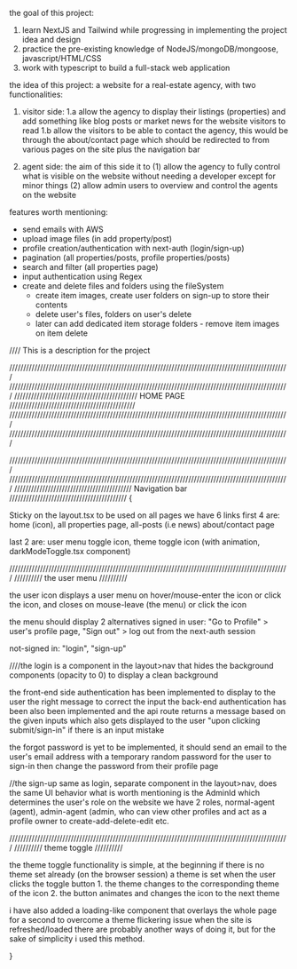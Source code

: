 the goal of this project: 
1) learn NextJS and Tailwind while progressing in implementing the project idea and design
2) practice the pre-existing knowledge of NodeJS/mongoDB/mongoose, javascript/HTML/CSS
3) work with typescript
to build a full-stack web application

the idea of this project:
a website for a real-estate agency, with two functionalities:

1) visitor side:
1.a allow the agency to display their listings (properties) and add something like blog posts or market news for the website visitors to read
1.b allow the visitors to be able to contact the agency, this would be through the about/contact page
which should be redirected to from various pages on the site plus the navigation bar

2) agent side:
the aim of this side it to 
(1) allow the agency to fully control what is visible on the website without needing a developer except for minor things 
(2) allow admin users to overview and control the agents on the website


features worth mentioning:
- send emails with AWS
- upload image files (in add property/post)
- profile creation/authentication with next-auth (login/sign-up)
- pagination (all properties/posts, profile properties/posts)
- search and filter (all properties page)
- input authentication using Regex
- create and delete files and folders using the fileSystem 
    - create item images, create user folders on sign-up to store their contents
    - delete user's files, folders on user's delete
    - later can add dedicated item storage folders - remove item images on item delete


//// This is a description for the project

////////////////////////////////////////////////////////////////////////////////////////////////////
////////////////////////////////////////////////////////////////////////////////////////////////////
//////////////////////////////////////////// HOME PAGE /////////////////////////////////////////////
////////////////////////////////////////////////////////////////////////////////////////////////////
////////////////////////////////////////////////////////////////////////////////////////////////////


////////////////////////////////////////////////////////////////////////////////////////////////////
////////////////////////////////////////////////////////////////////////////////////////////////////
////////////////////////////////////////// Navigation bar //////////////////////////////////////////
{

Sticky on the layout.tsx to be used on all pages
we have 6 links
first 4 are: home (icon), all properties page, all-posts (i.e news) about/contact page

last 2 are: user menu toggle icon, theme toggle icon (with animation, darkModeToggle.tsx component)

////////////////////////////////////////////////////////////////////////////////////////////////////
////////// the user menu //////////

the user icon displays a user menu on hover/mouse-enter the icon or click the icon, and closes on mouse-leave (the menu) or click the icon

the menu should display 2 alternatives
signed in user: "Go to Profile" > user's profile page, "Sign out" > log out from the next-auth session

not-signed in: "login", "sign-up"

////the login 
is a component in the layout>nav that hides the background components (opacity to 0) to display a clean background

the front-end side authentication has been implemented to display to the user the right message
to correct the input
the back-end authentication has been also been implemented and the api route returns a message based on the
given inputs which also gets displayed to the user "upon clicking submit/sign-in" if there is an input mistake

the forgot password is yet to be implemented, it should send an email to the user's email address
with a temporary random password for the user to sign-in then change the password from their profile page

//the sign-up
same as login, separate component in the layout>nav, does the same UI behavior
what is worth mentioning is the AdminId which determines the user's role on the website
we have 2 roles, normal-agent (agent), admin-agent (admin, who can view other profiles and act as a profile owner to create-add-delete-edit etc.


////////////////////////////////////////////////////////////////////////////////////////////////////
////////// theme toggle //////////

the theme toggle functionality is simple, 
at the beginning if there is no theme set already (on the browser session) a theme is set
when the user clicks the toggle button
    1. the theme changes to the corresponding theme of the icon
    2. the button animates and changes the icon to the next theme

i have also added a loading-like component that overlays the whole page for a second 
to overcome a theme flickering issue when the site is refreshed/loaded
there are probably another ways of doing it, but for the sake of simplicity i used this method.

}


















